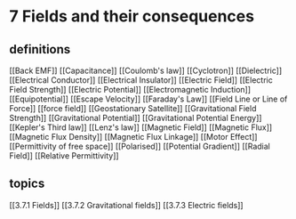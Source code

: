 # 7 Fields and their consequences

## definitions
[[Back EMF]]
[[Capacitance]]
[[Coulomb's law]]
[[Cyclotron]]
[[Dielectric]]
[[Electrical Conductor]]
[[Electrical Insulator]]
[[Electric Field]]
[[Electric Field Strength]]
[[Electric Potential]]
[[Electromagnetic Induction]]
[[Equipotential]]
[[Escape Velocity]]
[[Faraday's Law]]
[[Field Line or Line of Force]]
[[force field]]
[[Geostationary Satellite]]
[[Gravitational Field Strength]]
[[Gravitational Potential]]
[[Gravitational Potential Energy]]
[[Kepler's Third law]]
[[Lenz's law]]
[[Magnetic Field]]
[[Magnetic Flux]]
[[Magnetic Flux Density]]
[[Magnetic Flux Linkage]]
[[Motor Effect]]
[[Permittivity of free space]]
[[Polarised]]
[[Potential Gradient]]
[[Radial Field]]
[[Relative Permittivity]]

## topics
[[3.7.1 Fields]]
[[3.7.2 Gravitational fields]]
[[3.7.3 Electric fields]]